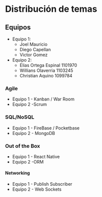 # Distribución de temas

## Equipos

- Equipo 1:
  - Joel Mauricio
  - Diego Capellan
  - Victor Gomez
- Equipo 2:
  - Elias Ortega Espinal 1101970
  - Willians Olaverria 1103245
  - Christian Aquino 1099784

### Agile

- Equipo 1 - Kanban / War Room
- Equipo 2 -Scrum

### SQL/NoSQL

- Equipo 1 - FireBase / Pocketbase
- Equipo 2 - MongoDB

### Out of the Box

- Equipo 1 - React Native
- Equipo 2 -ORM

#### Networking

- Equipo 1 - Publish Subscriber
- Equipo 2 - Web Sockets
